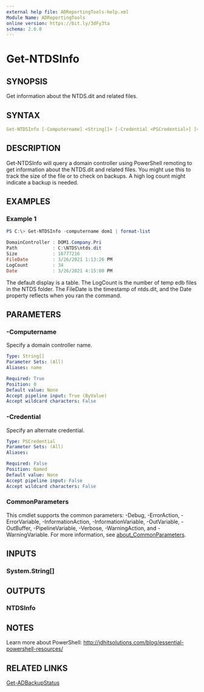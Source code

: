 ```yaml
---
external help file: ADReportingTools-help.xml
Module Name: ADReportingTools
online version: https://bit.ly/3dFy3ta
schema: 2.0.0
---
```


# Get-NTDSInfo

## SYNOPSIS

Get information about the NTDS.dit and related files.

## SYNTAX

```yaml
Get-NTDSInfo [-Computername] <String[]> [-Credential <PSCredential>] [<CommonParameters>]
```

## DESCRIPTION

Get-NTDSInfo will query a domain controller using PowerShell remoting to get information about the NTDS.dit and related files. You might use this to track the size of the file or to check on backups. A high log count might indicate a backup is needed.

## EXAMPLES

### Example 1

```powershell
PS C:\> Get-NTDSInfo -computername dom1 | format-list

DomainController : DOM1.Company.Pri
Path             : C:\NTDS\ntds.dit
Size             : 16777216
FileDate         : 3/26/2021 1:13:26 PM
LogCount         : 34
Date             : 3/26/2021 4:15:00 PM
```

The default display is a table. The LogCount is the number of temp edb files in the NTDS folder. The FileDate is the timestamp of ntds.dit, and the Date property reflects when you ran the command.

## PARAMETERS

### -Computername

Specify a domain controller name.

```yaml
Type: String[]
Parameter Sets: (All)
Aliases: name

Required: True
Position: 0
Default value: None
Accept pipeline input: True (ByValue)
Accept wildcard characters: False
```

### -Credential

Specify an alternate credential.

```yaml
Type: PSCredential
Parameter Sets: (All)
Aliases:

Required: False
Position: Named
Default value: None
Accept pipeline input: False
Accept wildcard characters: False
```

### CommonParameters

This cmdlet supports the common parameters: -Debug, -ErrorAction, -ErrorVariable, -InformationAction, -InformationVariable, -OutVariable, -OutBuffer, -PipelineVariable, -Verbose, -WarningAction, and -WarningVariable. For more information, see [about_CommonParameters](http://go.microsoft.com/fwlink/?LinkID=113216).

## INPUTS

### System.String[]

## OUTPUTS

### NTDSInfo

## NOTES

Learn more about PowerShell: http://jdhitsolutions.com/blog/essential-powershell-resources/

## RELATED LINKS

[Get-ADBackupStatus](Get-ADBackupStatus.md)
